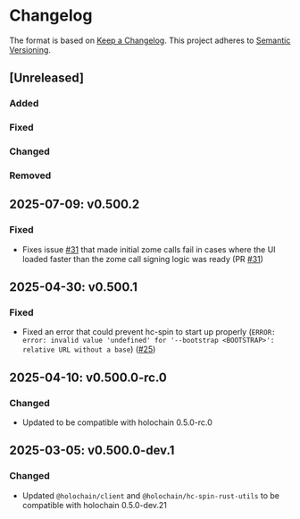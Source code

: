 # Changelog

The format is based on [Keep a Changelog](https://keepachangelog.com/en/1.0.0/). This project adheres to [Semantic Versioning](https://semver.org/spec/v2.0.0.html).

## \[Unreleased\]

### Added
### Fixed
### Changed
### Removed

## 2025-07-09: v0.500.2
### Fixed
- Fixes issue [#31](https://github.com/holochain/hc-spin/issues/30) that made initial zome calls fail in cases where the UI loaded faster than the zome call signing logic was ready (PR [#31](https://github.com/holochain/hc-spin/pull/31))

## 2025-04-30: v0.500.1
### Fixed
- Fixed an error that could prevent hc-spin to start up properly (`ERROR: error: invalid value 'undefined' for '--bootstrap <BOOTSTRAP>': relative URL without a base`) ([#25](https://github.com/holochain/hc-spin/pull/25))

## 2025-04-10: v0.500.0-rc.0

### Changed
- Updated to be compatible with holochain 0.5.0-rc.0

## 2025-03-05: v0.500.0-dev.1

### Changed
- Updated `@holochain/client` and `@holochain/hc-spin-rust-utils` to be compatible with holochain 0.5.0-dev.21
